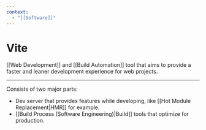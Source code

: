 ```yaml
---
context:
  - "[[Software]]"
---
```


# Vite

[[Web Development]] and [[Build Automation]] tool that aims to provide a faster and leaner development experience for web projects.

---

Consists of two major parts:

- Dev server that provides features while developing, like [[Hot Module Replacement|HMR]] for example.
- [[Build Process (Software Engineering)|Build]] tools that optimize for production.
